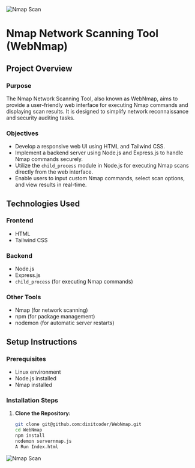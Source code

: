 ![Nmap Scan](https://scottbrownconsulting.com/wp-content/uploads/2018/11/nmap.png)

# Nmap Network Scanning Tool (WebNmap)

## Project Overview

### Purpose
The Nmap Network Scanning Tool, also known as WebNmap, aims to provide a user-friendly web interface for executing Nmap commands and displaying scan results. It is designed to simplify network reconnaissance and security auditing tasks.

### Objectives
- Develop a responsive web UI using HTML and Tailwind CSS.
- Implement a backend server using Node.js and Express.js to handle Nmap commands securely.
- Utilize the `child_process` module in Node.js for executing Nmap scans directly from the web interface.
- Enable users to input custom Nmap commands, select scan options, and view results in real-time.

## Technologies Used

### Frontend
- HTML
- Tailwind CSS

### Backend
- Node.js
- Express.js
- `child_process` (for executing Nmap commands)

### Other Tools
- Nmap (for network scanning)
- npm (for package management)
- nodemon (for automatic server restarts)

## Setup Instructions

### Prerequisites
- Linux environment
- Node.js installed
- Nmap installed

### Installation Steps

1. **Clone the Repository:**

   ```bash
   git clone git@github.com:dixitcoder/WebNmap.git
   cd WebNmap
   npm install
   nodemon servernmap.js
   A Run Index.html  

![Nmap Scan](https://firebasestorage.googleapis.com/v0/b/dixitcoder-tools-ai.appspot.com/o/Screenshot%20from%202024-07-05%2019-42-16.png?alt=media&token=ad1ea261-dbeb-46ad-ba9c-2a03255e126a)
